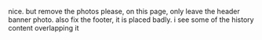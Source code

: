 nice. but remove the photos please, on this page, only leave the header banner photo. also fix the  footer, it is placed badly. i see some of the history content overlapping it